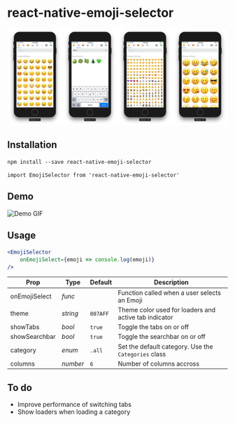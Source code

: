 # react-native-emoji-selector

![Image preview](./example/assets/cover.png)

## Installation

```
npm install --save react-native-emoji-selector
```

```
import EmojiSelector from 'react-native-emoji-selector'
```

## Demo

![Demo GIF](./example/assets/demo.gif)

## Usage

```jsx
<EmojiSelector
    onEmojiSelect={emoji => console.log(emoji)}
/>
```

|Prop|Type|Default|Description|
|---|---|---|---|
|onEmojiSelect|*func*| |Function called when a user selects an Emoji|
|theme|*string*|`007AFF`|Theme color used for loaders and active tab indicator|
|showTabs|*bool*|`true`|Toggle the tabs on or off|
|showSearchbar|*bool*|`true`|Toggle the searchbar on or off
|category|*enum*|`.all`|Set the default category. Use the `Categories` class|
|columns|*number*|`6`|Number of columns accross|

## To do
* Improve performance of switching tabs
* Show loaders when loading a category